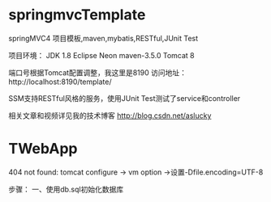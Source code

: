 # springmvcTemplate
springMVC4 项目模板,maven,mybatis,RESTful,JUnit Test

项目环境：
JDK 1.8
Eclipse Neon
maven-3.5.0
Tomcat 8

端口号根据Tomcat配置调整，我这里是8190
访问地址：http://localhost:8190/template/

SSM支持RESTful风格的服务，使用JUnit Test测试了service和controller

相关文章和视频详见我的技术博客
http://blog.csdn.net/aslucky


# TWebApp
404 not found:
    tomcat configure -> vm option ->设置-Dfile.encoding=UTF-8
    
步骤：
    一、使用db.sql初始化数据库
